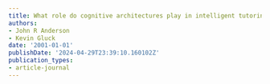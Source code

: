```yaml
---
title: What role do cognitive architectures play in intelligent tutoring systems
authors:
- John R Anderson
- Kevin Gluck
date: '2001-01-01'
publishDate: '2024-04-29T23:39:10.160102Z'
publication_types:
- article-journal
---
```

